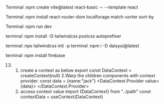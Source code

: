 Terminal :npm create vite@latest react-basic -- --template react

Terminal :npm install react-router-dom localforage match-sorter sort-by

Terminal :npm run dev

terminal :npm install -D tailwindcss postcss autoprefixer

terminal :npx tailwindcss init -p
terminal :npm i -D daisyui@latest

terminal :npm install firebase

13.
    1. create a context as below
          export const DataContext = createContext(null)
    2.Warp the children components with context provider.
          const data = {name:"jack"}
          <DataContext.Provider value={data}>
               <ChildrenComponent/>
          </DataContext.Provider>
    3. access context value
          import {DataContext} from "../path"
          const contextData = useContext(DataContext)